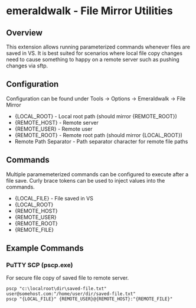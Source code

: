 # emeraldwalk - File Mirror Utilities

## Overview
This extension allows running parameterized commands whenever files are saved in VS. It is best suited for scenarios where local file copy changes need to cause something to happy on a remote server such as pushing changes via sftp.

## Configuration
Configuration can be found under Tools -> Options -> Emeraldwalk -> File Mirror
* {LOCAL_ROOT} - Local root path (should mirror {REMOTE_ROOT})
* {REMOTE_HOST} - Remote server
* {REMOTE_USER} - Remote user
* {REMOTE_ROOT} - Remote root path (should mirror {LOCAL_ROOT})
* Remote Path Separator - Path separator character for remote file paths

## Commands
Multiple paramemeterized commands can be configured to execute after a file save. Curly brace tokens can be used to inject values into the commands.
* {LOCAL_FILE} - File saved in VS
* {LOCAL_ROOT}
* {REMOTE_HOST}
* {REMOTE_USER}
* {REMOTE_ROOT}
* {REMOTE_FILE}

## Example Commands
### PuTTY SCP (pscp.exe)
For secure file copy of saved file to remote server.

```
pscp "c:\localroot\dir\saved-file.txt" user@somehost.com:"/home/user/dir/saved-file.txt"
pscp "{LOCAL_FILE}" {REMOTE_USER}@{REMOTE_HOST}:"{REMOTE_FILE}"
```
